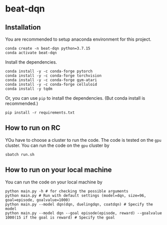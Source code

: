 # beat-dqn


## Installation
You are recommended to setup anaconda environment for this project.

    conda create -n beat-dqn python=3.7.15
    conda activate beat-dqn

Install the dependencies.

    conda install -y -c conda-forge pytorch
    conda install -y -c conda-forge torchvision
    conda install -y -c conda-forge gym-atari
    conda install -y -c conda-forge celluloid
    conda install -y tqdm

Or, you can use `pip` to install the dependencies. (But conda install is recommended.)

    pip install -r requirements.txt

## How to run on RC
YOu have to choose a cluster to run the code. The code is tested on the `gpu` cluster. You can run the code on the `gpu` cluster by

    sbatch run.sh

## How to run on your local machine
You can run the code on your local machine by

    python main.py -h # for checking the possible arguments
    python main.py # Run with default settings (model=dqn, size=96, goal=episode, goalvalue=1000)
    python main.py --model dqn(dqn, duelingdqn, coatdqn) # Specify the model
    python main.py --model dqn --goal episode(episode, reward) --goalvalue 1000(15 if the goal is reward) # Specify the goal